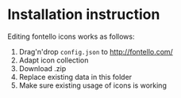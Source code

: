 # Installation instruction

Editing fontello icons works as follows:

1. Drag'n'drop `config.json` to http://fontello.com/
2. Adapt icon collection
3. Download .zip
4. Replace existing data in this folder
5. Make sure existing usage of icons is working

